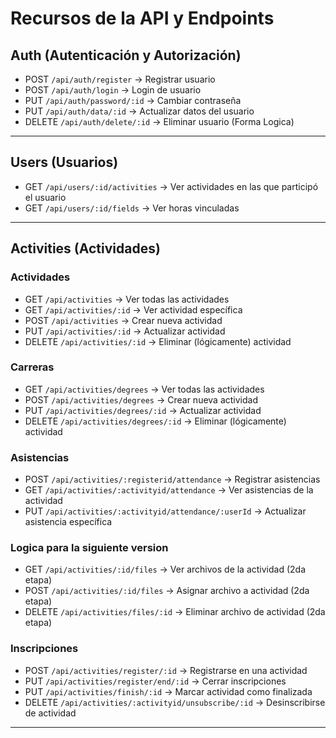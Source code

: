 # Recursos de la API y Endpoints

##  Auth (Autenticación y Autorización)

- POST   `/api/auth/register`             → Registrar usuario  
- POST   `/api/auth/login`                → Login de usuario  
- PUT    `/api/auth/password/:id`         → Cambiar contraseña  
- PUT    `/api/auth/data/:id`             → Actualizar datos del usuario  
- DELETE `/api/auth/delete/:id`         → Eliminar usuario  (Forma Logica)

---

##  Users (Usuarios)

- GET    `/api/users/:id/activities`                        → Ver actividades en las que participó el usuario  
- GET    `/api/users/:id/fields`                  → Ver horas vinculadas  

---

##  Activities (Actividades)

### Actividades 

- GET    `/api/activities`                         → Ver todas las actividades  
- GET    `/api/activities/:id`                     → Ver actividad específica  
- POST   `/api/activities`                         → Crear nueva actividad  
- PUT    `/api/activities/:id`                     → Actualizar actividad  
- DELETE `/api/activities/:id`                     → Eliminar (lógicamente) actividad  

### Carreras
- GET    `/api/activities/degrees`                         → Ver todas las actividades
- POST   `/api/activities/degrees`                         → Crear nueva actividad  
- PUT    `/api/activities/degrees/:id`                     → Actualizar actividad  
- DELETE `/api/activities/degrees/:id`                     → Eliminar (lógicamente) actividad  


### Asistencias
- POST   `/api/activities/:registerid/attendance`           → Registrar asistencias
- GET    `/api/activities/:activityid/attendance`           → Ver asistencias de la actividad  
- PUT    `/api/activities/:activityid/attendance/:userId`   → Actualizar asistencia específica

### Logica para la siguiente version 
- GET    `/api/activities/:id/files`               → Ver archivos de la actividad (2da etapa)  
- POST   `/api/activities/:id/files`               → Asignar archivo a actividad (2da etapa)  
- DELETE `/api/activities/files/:id`               → Eliminar archivo de actividad (2da etapa)  

### Inscripciones
- POST   `/api/activities/register/:id`            → Registrarse en una actividad  
- PUT    `/api/activities/register/end/:id`        → Cerrar inscripciones  
- PUT    `/api/activities/finish/:id`              → Marcar actividad como finalizada  
- DELETE `/api/activities/:activityid/unsubscribe/:id`            → Desinscribirse de actividad  
---
